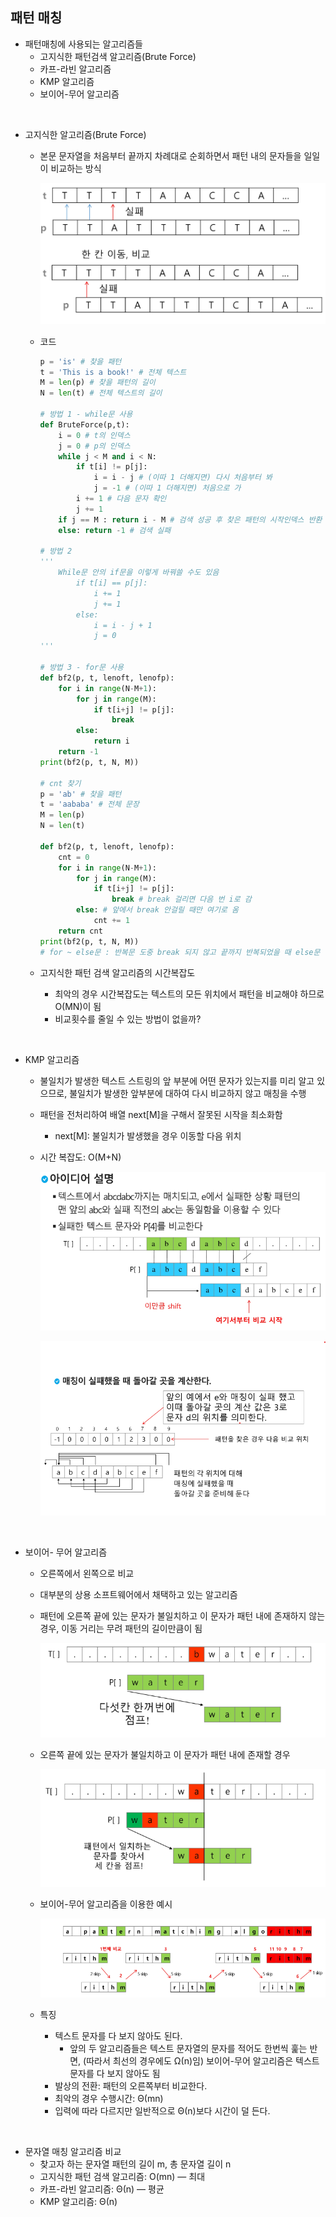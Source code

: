 

## 패턴 매칭

- 패턴매칭에 사용되는 알고리즘들
    - 고지식한 패턴검색 알고리즘(Brute Force)
    - 카프-라빈 알고리즘
    - KMP 알고리즘
    - 보이어-무어 알고리즘

</br>

- 고지식한 알고리즘(Brute Force)
    - 본문 문자열을 처음부터 끝까지 차례대로 순회하면서 패턴 내의 문자들을 일일이 비교하는 방식
        
        ![Untitled](../img/0209_01.png)
        
    - 코드
        
        ```python
        p = 'is' # 찾을 패턴
        t = 'This is a book!' # 전체 텍스트
        M = len(p) # 찾을 패턴의 길이
        N = len(t) # 전체 텍스트의 길이
        
        # 방법 1 - while문 사용
        def BruteForce(p,t):
            i = 0 # t의 인덱스
            j = 0 # p의 인덱스
            while j < M and i < N:
                if t[i] != p[j]:
                    i = i - j # (이따 1 더해지면) 다시 처음부터 봐
                    j = -1 # (이따 1 더해지면) 처음으로 가
                i += 1 # 다음 문자 확인
                j += 1
            if j == M : return i - M # 검색 성공 후 찾은 패턴의 시작인덱스 반환
            else: return -1 # 검색 실패
            
        # 방법 2    
        ''' 
            While문 안의 if문을 이렇게 바꿔쓸 수도 있음
                if t[i] == p[j]:
                    i += 1
                    j += 1
                else:
                    i = i - j + 1
                    j = 0
        '''
        
        # 방법 3 - for문 사용
        def bf2(p, t, lenoft, lenofp):
            for i in range(N-M+1):
                for j in range(M):
                    if t[i+j] != p[j]:
                        break
                else:
                    return i
            return -1
        print(bf2(p, t, N, M))
        
        # cnt 찾기
        p = 'ab' # 찾을 패턴
        t = 'aababa' # 전체 문장
        M = len(p)
        N = len(t)
        
        def bf2(p, t, lenoft, lenofp):
            cnt = 0
            for i in range(N-M+1):
                for j in range(M):
                    if t[i+j] != p[j]:
                        break # break 걸리면 다음 번 i로 감 
                else: # 앞에서 break 안걸릴 때만 여기로 옴
                    cnt += 1
            return cnt
        print(bf2(p, t, N, M))
        # for ~ else문 : 반복문 도중 break 되지 않고 끝까지 반복되었을 때 else문 실행
        ```
        
    - 고지식한 패턴 검색 알고리즘의 시간복잡도
        - 최악의 경우 시간복잡도는 텍스트의 모든 위치에서 패턴을 비교해야 하므로 O(MN)이 됨
        - 비교횟수를 줄일 수 있는 방법이 없을까?

</br>

- KMP 알고리즘
    - 불일치가 발생한 텍스트 스트링의 앞 부분에 어떤 문자가 있는지를 미리 알고 있으므로, 불일치가 발생한 앞부분에 대하여 다시 비교하지 않고 매칭을 수행
    - 패턴을 전처리하여 배열 next[M]을 구해서 잘못된 시작을 최소화함
        - next[M]: 불일치가 발생했을 경우 이동할 다음 위치
    - 시간 복잡도: O(M+N)
        
        ![Untitled](../img/0209_02.png)
        
        ![Untitled](../img/0209_03.png)
        

</br>

- 보이어- 무어 알고리즘
    - 오른쪽에서 왼쪽으로 비교
    - 대부분의 상용 소프트웨어에서 채택하고 있는 알고리즘
    - 패턴에 오른쪽 끝에 있는 문자가 불일치하고 이 문자가 패턴 내에 존재하지 않는 경우, 이동 거리는 무려 패턴의 길이만큼이 됨
        
        ![Untitled](../img/0209_04.png)
        
    - 오른쪽 끝에 있는 문자가 불일치하고 이 문자가 패턴 내에 존재할 경우
        
        ![Untitled](../img/0209_05.png)
        
    - 보이어-무어 알고리즘을 이용한 예시
        
        ![Untitled](../img/0209_06.png)
        
    - 특징
        - 텍스트 문자를 다 보지 않아도 된다.
            - 앞의 두 알고리즘들은 텍스트 문자열의 문자를 적어도 한번씩 훑는 반면, (따라서 최선의 경우에도 Ω(n)임) 보이어-무어 알고리즘은 텍스트 문자를 다 보지 않아도 됨
        - 발상의 전환: 패턴의 오른쪽부터 비교한다.
        - 최악의 경우 수행시간: Θ(mn)
        - 입력에 따라 다르지만 일반적으로 Θ(n)보다 시간이 덜 든다.

</br>

- 문자열 매칭 알고리즘 비교
    - 찾고자 하는 문자열 패턴의 길이 m, 총 문자열 길이 n
    - 고지식한 패턴 검색 알고리즘: O(mn) — 최대
    - 카프-라빈 알고리즘:  Θ(n) — 평균
    - KMP 알고리즘:  Θ(n)